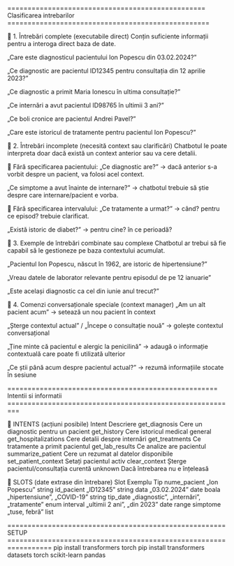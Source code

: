 =================================================  Clasificarea intrebarilor ==================================================

🧠 1. Întrebări complete (executabile direct)
Conțin suficiente informații pentru a interoga direct baza de date.

„Care este diagnosticul pacientului Ion Popescu din 03.02.2024?”

„Ce diagnostic are pacientul ID12345 pentru consultația din 12 aprilie 2023?”

„Ce diagnostic a primit Maria Ionescu în ultima consultație?”

„Ce internări a avut pacientul ID98765 în ultimii 3 ani?”

„Ce boli cronice are pacientul Andrei Pavel?”

„Care este istoricul de tratamente pentru pacientul Ion Popescu?”

🤔 2. Întrebări incomplete (necesită context sau clarificări)
Chatbotul le poate interpreta doar dacă există un context anterior sau va cere detalii.

🔹 Fără specificarea pacientului:
„Ce diagnostic are?”
→ dacă anterior s-a vorbit despre un pacient, va folosi acel context.

„Ce simptome a avut înainte de internare?”
→ chatbotul trebuie să știe despre care internare/pacient e vorba.

🔹 Fără specificarea intervalului:
„Ce tratamente a urmat?”
→ când? pentru ce episod? trebuie clarificat.

„Există istoric de diabet?”
→ pentru cine? în ce perioadă?

🧾 3. Exemple de întrebări combinate sau complexe
Chatbotul ar trebui să fie capabil să le gestioneze pe baza contextului acumulat.

„Pacientul Ion Popescu, născut în 1962, are istoric de hipertensiune?”

„Vreau datele de laborator relevante pentru episodul de pe 12 ianuarie”

„Este același diagnostic ca cel din iunie anul trecut?”

🧹 4. Comenzi conversaționale speciale (context manager)
„Am un alt pacient acum”
→ setează un nou pacient în context

„Șterge contextul actual” / „Începe o consultație nouă”
→ golește contextul conversațional

„Ține minte că pacientul e alergic la penicilină”
→ adaugă o informație contextuală care poate fi utilizată ulterior

„Ce știi până acum despre pacientul actual?”
→ rezumă informațiile stocate în sesiune


==================================================== Intentii si informatii =========================================================

🔹 INTENTS (acțiuni posibile)
Intent	Descriere
get_diagnosis	Cere un diagnostic pentru un pacient
get_history	Cere istoricul medical general
get_hospitalizations	Cere detalii despre internări
get_treatments	Ce tratamente a primit pacientul
get_lab_results	Ce analize are pacientul
summarize_patient	Cere un rezumat al datelor disponibile
set_patient_context	Setați pacientul activ
clear_context	Șterge pacientul/consultația curentă
unknown	Dacă întrebarea nu e înțeleasă

🔹 SLOTS (date extrase din întrebare)
Slot	Exemplu	Tip
nume_pacient	„Ion Popescu”	string
id_pacient	„ID12345”	string
data	„03.02.2024”	date
boala	„hipertensiune”, „COVID-19”	string
tip_date	„diagnostic”, „internări”, „tratamente”	enum
interval	„ultimii 2 ani”, „din 2023”	date range
simptome	„tuse, febră”	list


====================================================== SETUP =================================================================
pip install transformers torch
pip install transformers datasets torch scikit-learn pandas
